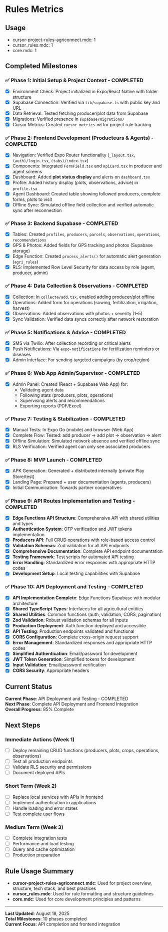 # Rules Metrics

## Usage

* cursor-project-rules-agriconnect.mdc: 1
* cursor_rules.mdc: 1
* core.mdc: 1

## Completed Milestones

### ✅ **Phase 1: Initial Setup & Project Context** - COMPLETED
- [x] Environment Check: Project initialized in Expo/React Native with folder structure
- [x] Supabase Connection: Verified via `lib/supabase.ts` with public key and URL
- [x] Data Retrieval: Tested fetching producer/plot data from Supabase
- [x] Migrations: Verified presence in `supabase/migrations/`
- [x] Cursor Metrics: Created `cursor_metrics.md` for project rule tracking

### ✅ **Phase 2: Frontend Development (Producteurs & Agents)** - COMPLETED
- [x] Navigation: Verified Expo Router functionality (`_layout.tsx`, `(auth)/login.tsx`, `(tabs)/index.tsx`)
- [x] Components: Integrated `FormField.tsx` and `KpiCard.tsx` in producer and agent screens
- [x] Dashboard: Added **plot status display** and alerts on `dashboard.tsx`
- [x] Profile: Added history display (plots, observations, advice) in `profile.tsx`
- [x] Agent Dashboard: Created table showing followed producers, complete forms, plots to visit
- [x] Offline Sync: Simulated offline field collection and verified automatic sync after reconnection

### ✅ **Phase 3: Backend Supabase** - COMPLETED
- [x] Tables: Created `profiles`, `producers`, `parcels`, `observations`, `operations`, `recommendations`
- [x] GPS & Photos: Added fields for GPS tracking and photos (Supabase storage)
- [x] Edge Function: Created `process_alerts()` for automatic alert generation (`agri_rules`)
- [x] RLS: Implemented Row Level Security for data access by role (agent, producer, admin)

### ✅ **Phase 4: Data Collection & Observations** - COMPLETED
- [x] Collection: In `collecte/add.tsx`, enabled adding producer/plot offline
- [x] Operations: Added form for operations (sowing, fertilization, irrigation, harvest)
- [x] Observations: Added observations with photos + severity (1–5)
- [x] Sync Validation: Verified data syncs correctly after network restoration

### ✅ **Phase 5: Notifications & Advice** - COMPLETED
- [x] SMS via Twilio: After collection recording or critical alerts
- [x] Push Notifications: Via `expo-notifications` for fertilization reminders or diseases
- [x] Admin Interface: For sending targeted campaigns (by crop/region)

### ✅ **Phase 6: Web App Admin/Supervisor** - COMPLETED
- [x] Admin Panel: Created (React + Supabase Web App) for:
  - Validating agent data
  - Following stats (producers, plots, operations)
  - Supervising alerts and recommendations
  - Exporting reports (PDF/Excel)

### ✅ **Phase 7: Testing & Stabilization** - COMPLETED
- [x] Manual Tests: In Expo Go (mobile) and browser (Web App)
- [x] Complete Flow: Tested: add producer → add plot → observation → alert
- [x] Offline Simulation: Simulated network absence and verified offline sync
- [x] RLS Verification: Verified agent can only see associated producers

### ✅ **Phase 8: MVP Launch** - COMPLETED
- [x] APK Generation: Generated + distributed internally (private Play Store/test)
- [x] Landing Page: Prepared + user documentation (agents, producers)
- [x] Initial Communication: Towards partner cooperatives

### ✅ **Phase 9: API Routes Implementation and Testing** - COMPLETED
- [x] **Edge Functions API Structure**: Comprehensive API with shared utilities and types
- [x] **Authentication System**: OTP verification and JWT tokens implementation
- [x] **Producers API**: Full CRUD operations with role-based access control
- [x] **Validation Schemas**: Zod validation for all API endpoints
- [x] **Comprehensive Documentation**: Complete API endpoint documentation
- [x] **Testing Framework**: Test scripts for automated API testing
- [x] **Error Handling**: Standardized error responses with appropriate HTTP codes
- [x] **Development Setup**: Local testing capabilities with Supabase

### ✅ **Phase 10: API Deployment and Testing** - COMPLETED
- [x] **API Implementation Complete**: Edge Functions Supabase with modular architecture
- [x] **Shared TypeScript Types**: Interfaces for all agricultural entities
- [x] **Shared Utilities**: Common functions (auth, validation, CORS, pagination)
- [x] **Zod Validation**: Robust validation schemas for all inputs
- [x] **Production Deployment**: Auth function deployed and accessible
- [x] **API Testing**: Production endpoints validated and functional
- [x] **CORS Configuration**: Complete cross-origin request support
- [x] **Error Management**: Standardized responses and appropriate HTTP codes
- [x] **Simplified Authentication**: Email/password for development
- [x] **JWT Token Generation**: Simplified tokens for development
- [x] **Input Validation**: Email/password verification
- [x] **CORS Security**: Appropriate headers

## Current Status

**Current Phase**: API Deployment and Testing - COMPLETED  
**Next Phase**: Complete API Deployment and Frontend Integration  
**Overall Progress**: 85% Complete

## Next Steps

### **Immediate Actions (Week 1)**
- [ ] Deploy remaining CRUD functions (producers, plots, crops, operations, observations)
- [ ] Test all production endpoints
- [ ] Validate RLS security and permissions
- [ ] Document deployed APIs

### **Short Term (Week 2)**
- [ ] Replace local services with APIs in frontend
- [ ] Implement authentication in applications
- [ ] Handle loading and error states
- [ ] Test complete user flows

### **Medium Term (Week 3)**
- [ ] Complete integration tests
- [ ] Performance and load testing
- [ ] Query and cache optimization
- [ ] Production preparation

## Rule Usage Summary

- **cursor-project-rules-agriconnect.mdc**: Used for project overview, structure, tech stack, and best practices
- **cursor_rules.mdc**: Used for rule formatting and structure guidelines
- **core.mdc**: Used for core development principles and patterns

---

**Last Updated**: August 18, 2025  
**Total Milestones**: 10 phases completed  
**Current Focus**: API completion and frontend integration



